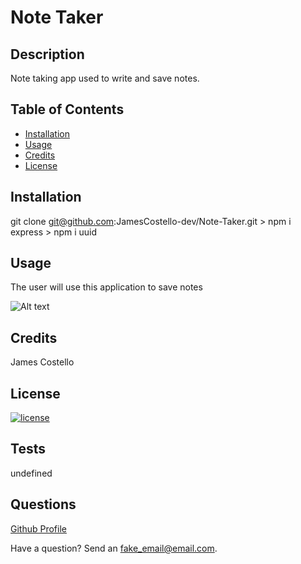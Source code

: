# Note Taker

## Description

Note taking app used to write and save notes.

## Table of Contents

- [Installation](#installation)
- [Usage](#usage)
- [Credits](#credits)
- [License](#license)

## Installation

git clone git@github.com:JamesCostello-dev/Note-Taker.git > npm i express > npm i uuid

## Usage

The user will use this application to save notes

![Alt text](assets/img/screenshot.jpg "README Generator")

## Credits

James Costello

## License

[![license](https://img.shields.io/badge/License--green.svg)](https://shields.io/)

## Tests

undefined

## Questions

[Github Profile](https://github.com/JamesCostello-dev)

Have a question? Send an fake_email@email.com.

